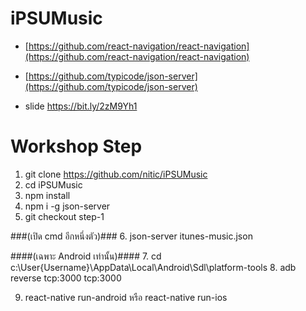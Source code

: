 # iPSUMusic

* [https://github.com/react-navigation/react-navigation](https://github.com/react-navigation/react-navigation)
* [https://github.com/typicode/json-server](https://github.com/typicode/json-server)

* slide https://bit.ly/2zM9Yh1

# Workshop Step

1. git clone https://github.com/nitic/iPSUMusic
2. cd iPSUMusic
3. npm install
4. npm i -g json-server
5. git checkout step-1

###(เปิด cmd อีกหนึ่งตัว)### 
6. json-server itunes-music.json

####(เฉพาะ Android เท่านั้น)####
7. cd c:\User\{Username}\AppData\Local\Android\Sdl\platform-tools
8. adb reverse tcp:3000 tcp:3000

9. react-native run-android หรือ react-native run-ios
